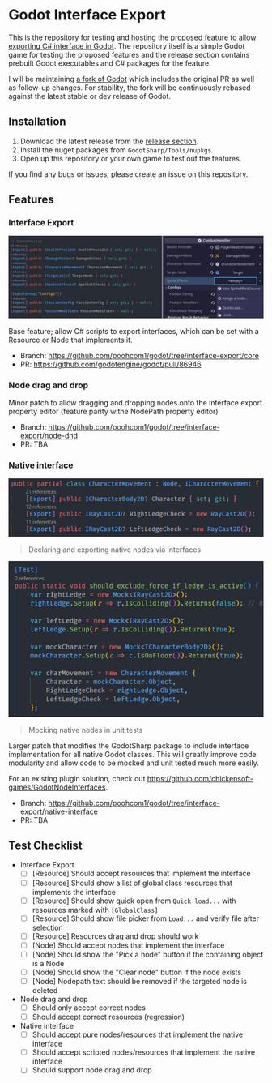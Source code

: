 # Godot Interface Export

This is the repository for testing and hosting the [proposed feature to allow exporting C# interface in Godot](https://github.com/godotengine/godot-proposals/issues/8722). The repository itself is a simple Godot game for testing the proposed features and the release section contains prebuilt Godot executables and C# packages for the feature.

I will be maintaining [a fork of Godot](https://github.com/poohcom1/godot/tree/interface-export/master) which includes the original PR as well as follow-up changes. For stability, the fork will be continuously rebased against the latest stable or dev release of Godot.

## Installation

1. Download the latest release from the [release section](https://github.com/poohcom1/godot-interface-export-demo/releases).
2. Install the nuget packages from `GodotSharp/Tools/nupkgs`.
3. Open up this repository or your own game to test out the features.

If you find any bugs or issues, please create an issue on this repository.

## Features

### Interface Export

![Interface export example](.readme/interface_export_example.png)

Base feature; allow C# scripts to export interfaces, which can be set with a Resource or Node that implements it.

- Branch: https://github.com/poohcom1/godot/tree/interface-export/core
- PR: https://github.com/godotengine/godot/pull/86946

### Node drag and drop

Minor patch to allow dragging and dropping nodes onto the interface export property editor (feature parity withe NodePath property editor)

- Branch: https://github.com/poohcom1/godot/tree/interface-export/node-dnd
- PR: TBA

### Native interface

![Native interfaces in Godot class](.readme/native_interface_example.png)

> Declaring and exporting native nodes via interfaces

![Native interface usage in unit tests](.readme/native_interface_unit_test_example.png)

> Mocking native nodes in unit tests

Larger patch that modifies the GodotSharp package to include interface implementation for all native Godot classes. This will greatly improve code modularity and allow code to be mocked and unit tested much more easily.

For an existing plugin solution, check out https://github.com/chickensoft-games/GodotNodeInterfaces.

- Branch: https://github.com/poohcom1/godot/tree/interface-export/native-interface
- PR: TBA

## Test Checklist

- Interface Export
  - [ ] [Resource] Should accept resources that implement the interface
  - [ ] [Resource] Should show a list of global class resources that implements the interface
  - [ ] [Resource] Should show quick open from `Quick load...` with resources marked with `[GlobalClass]`
  - [ ] [Resource] Should show file picker from `Load...` and verify file after selection
  - [ ] [Resource] Resources drag and drop should work
  - [ ] [Node] Should accept nodes that implement the interface
  - [ ] [Node] Should show the "Pick a node" button if the containing object is a Node
  - [ ] [Node] Should show the "Clear node" button if the node exists
  - [ ] [Node] Nodepath text should be removed if the targeted node is deleted
- Node drag and drop
  - [ ] Should only accept correct nodes
  - [ ] Should accept correct resources (regression)
- Native interface
  - [ ] Should accept pure nodes/resources that implement the native interface
  - [ ] Should accept scripted nodes/resources that implement the native interface
  - [ ] Should support node drag and drop
